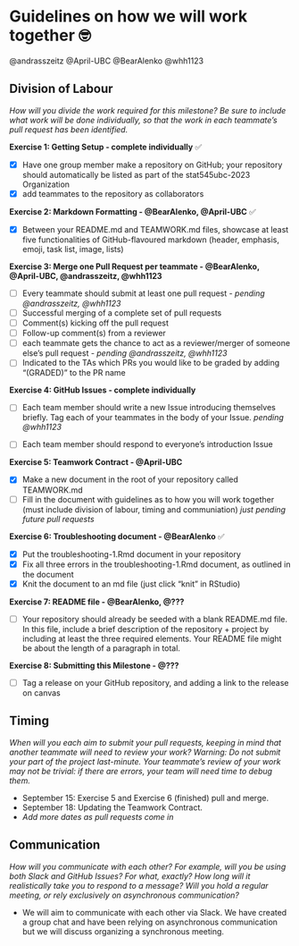 # Guidelines on how we will work together  🤓

@andrasszeitz
@April-UBC
@BearAlenko
@whh1123

 ## Division of Labour
 _How will you divide the work required for this milestone? Be sure to include what work will be done individually, so that the work in each teammate’s pull request has been identified._
   
**Exercise 1: Getting Setup - complete individually** ✅
   - [x] Have one group member make a repository on GitHub; your repository should automatically be listed as part of the stat545ubc-2023 Organization
   - [x] add teammates to the repository as collaborators

**Exercise 2: Markdown Formatting - @BearAlenko, @April-UBC** ✅
   - [x] Between your README.md and TEAMWORK.md files, showcase at least five functionalities of GitHub-flavoured markdown (header, emphasis, emoji, task list, image, lists)

**Exercise 3: Merge one Pull Request per teammate - @BearAlenko, @April-UBC, @andrasszeitz, @whh1123**
   - [ ] Every teammate should submit at least one pull request - _pending @andrasszeitz, @whh1123_
   - [ ] Successful merging of a complete set of pull requests
   - [ ] Comment(s) kicking off the pull request
   - [ ] Follow-up comment(s) from a reviewer
   - [ ] each teammate gets the chance to act as a reviewer/merger of someone else’s pull request - _pending @andrasszeitz, @whh1123_
   - [ ] Indicated to the TAs which PRs you would like to be graded by adding “(GRADED)” to the PR name
    
**Exercise 4: GitHub Issues - complete individually**
   - [ ] Each team member should write a new Issue introducing themselves briefly. Tag each of your teammates in the body of your Issue. _pending @whh1123_
 - [ ] Each team member should respond to everyone’s introduction Issue
   

**Exercise 5: Teamwork Contract - @April-UBC**
   - [x] Make a new document in the root of your repository called TEAMWORK.md
   - [ ] Fill in the document with guidelines as to how you will work together (must include division of labour, timing and communiation) _just pending future pull requests_

**Exercise 6: Troubleshooting document - @BearAlenko** ✅
   - [x] Put the troubleshooting-1.Rmd document in your repository
   - [x] Fix all three errors in the troubleshooting-1.Rmd document, as outlined in the document
   - [x] Knit the document to an md file (just click “knit” in RStudio)

**Exercise 7: README file - @BearAlenko, @???**
- [ ] Your repository should already be seeded with a blank README.md file. In this file, include a brief description of the repository + project by including at least the three required elements. Your README file might be about the length of a paragraph in total.

**Exercise 8: Submitting this Milestone - @???**
- [ ] Tag a release on your GitHub repository, and adding a link to the release on canvas

## Timing

_When will you each aim to submit your pull requests, keeping in mind that another teammate will need to review your work? Warning: Do not submit your part of the project last-minute. Your teammate’s review of your work may not be trivial: if there are errors, your team will need time to debug them._

  * September 15: Exercise 5 and Exercise 6 (finished) pull and merge.
  * September 18: Updating the Teamwork Contract.
  * _Add more dates as pull requests come in_
    

    
## Communication

_How will you communicate with each other? For example, will you be using both Slack and GitHub Issues? For what, exactly? How long will it realistically take you to respond to a message? Will you hold a regular meeting, or rely exclusively on asynchronous communication?_

  * We will aim to communicate with each other via Slack. We have created a group chat and have been relying on asynchronous communication but we will discuss organizing a synchronous meeting.

 

